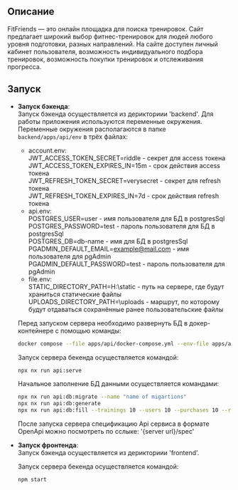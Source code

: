 ## Описание

FitFriends — это онлайн площадка для поиска тренировок. Сайт предлагает широкий выбор фитнес-тренировок для людей любого уровня подготовки, разных направлений. На сайте доступен личный кабинет пользователя, возможность индивидуального подбора тренировок, возможность покупки тренировок и отслеживания прогресса.

## Запуск

- **Запуск бэкенда**:  
  Запуск бэкенда осуществляется из дерикториии 'backend'.
  Для работы приложения используются переменные окружения. Переменные окружения располагаются в папке `backend/apps/api/env` в трёх файлах:
    - account.env:  
      JWT_ACCESS_TOKEN_SECRET=riddle - секрет для access токена  
      JWT_ACCESS_TOKEN_EXPIRES_IN=15m - срок действия access токена  
      JWT_REFRESH_TOKEN_SECRET=verysecret - секрет для refresh токена  
      JWT_REFRESH_TOKEN_EXPIRES_IN=7d - срок действия refresh токена  
    - api.env:  
      POSTGRES_USER=user - имя пользователя для БД в postgresSql  
      POSTGRES_PASSWORD=test - пароль пользователя для БД в postgresSql  
      POSTGRES_DB=db-name - имя для БД в postgresSql  
      PGADMIN_DEFAULT_EMAIL=example@mail.com - имя пользователя для pgAdmin  
      PGADMIN_DEFAULT_PASSWORD=test - пароль пользователя для pgAdmin  
    - file.env:  
      STATIC_DIRECTORY_PATH=H:\static - путь на сервере, где будут храниться статические файлы  
      UPLOADS_DIRECTORY_PATH=\uploads - маршрут, по которому будут отдаваться сохранённые ранее пользовательские файлы  

  Перед запуском сервера необходимо развернуть БД в докер-контейнере с помощью команды:
  ```bash
  docker compose --file apps/api/docker-compose.yml --env-file apps/api/env/api.env up -d
  ```

  Запуск сервера бекенда осуществляется командой:
  ```bash
  npx nx run api:serve
  ```

  Начальное заполнение БД данными осуществляется командами:
  ```bash
  npx nx run api:db:migrate --name "name of migartions"
  npx nx run api:db:generate  
  npx nx run api:db:fill --trainings 10 --users 10 --purchases 10 --reviews 10
  ```

  После запуска сервера спецификацию Api сервиса в формате OpenApi можно посмотреть по сслыке:
  '{server url}/spec'

- **Запуск фронтенда**:  
  Запуск бэкенда осуществляется из дерикториии 'frontend'.

  Запуск сервера бекенда осуществляется командой:
  ```bash
  npm start
  ```

